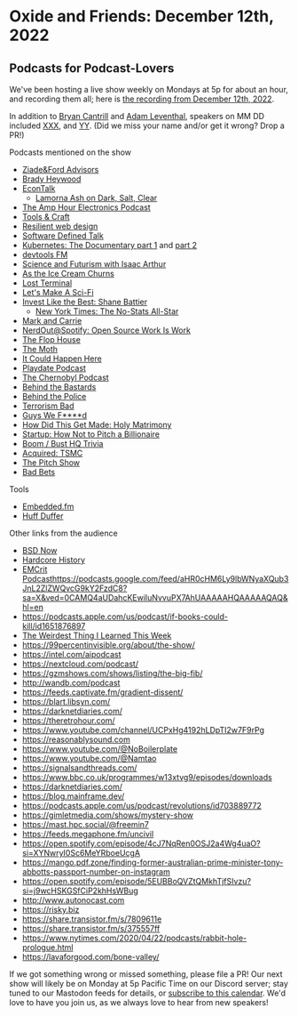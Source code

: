 # Oxide and Friends: December 12th, 2022

## Podcasts for Podcast-Lovers

We've been hosting a live show weekly on Mondays at 5p for about an hour,
and recording them all; here is
[the recording from December 12th, 2022](https://youtu.be/aJDIhNsS9kM).

In addition to
[Bryan Cantrill](https://mastodon.social/bcantrill) and
[Adam Leventhal](https://mastodon.social/ahl),
speakers on MM DD included
[XXX](),
and [YY]().
(Did we miss your name and/or get it wrong? Drop a PR!)

Podcasts mentioned on the show
- [Ziade&Ford Advisors](https://ziadeford.com/)
- [Brady Heywood](https://www.bradyheywood.com.au/podcasts/)
- [EconTalk](https://www.econtalk.org/)
  - [Lamorna Ash on Dark, Salt, Clear](https://www.econtalk.org/lamorna-ash-on-dark-salt-clear/)
- [The Amp Hour Electronics Podcast](https://theamphour.com/)
- [Tools & Craft](https://www.notion.so/blog/topic/podcast)
- [Resilient web design](https://resilientwebdesign.com/)
- [Software Defined Talk](https://www.softwaredefinedtalk.com/)
- [Kubernetes: The Documentary part 1](https://www.youtube.com/watch?v=BE77h7dmoQU) and [part 2](https://www.youtube.com/watch?v=318elIq37PE)
- [devtools FM](https://devtools.fm/)
- [Science and Futurism with Isaac Arthur](https://art19.com/shows/science-and-futurism)
- [As the Ice Cream Churns](https://anchor.fm/astheicecreamchurns)
- [Lost Terminal](https://www.spreaker.com/show/lost-terminal)
- [Let's Make A Sci-Fi](https://www.cbc.ca/listen/cbc-podcasts/1061-let-s-make-a-sci-fi)
- [Invest Like the Best: Shane Battier](https://podcasts.apple.com/us/podcast/invest-like-the-best-with-patrick-oshaughnessy/id1154105909)
  - [New York Times: The No-Stats All-Star](https://www.nytimes.com/2009/02/15/magazine/15Battier-t.html)
- [Mark and Carrie](https://soundcloud.com/markandcarrie)
- [NerdOut@Spotify: Open Source Work Is Work](https://open.spotify.com/episode/0erUH7oqqbW5HDUjcnK6cb?si=p1kA5nW7REiNWv9Qmpe3Mg)
- [The Flop House](https://maximumfun.org/podcasts/flop-house/)
- [The Moth](https://themoth.org/podcast)
- [It Could Happen Here](https://www.iheart.com/podcast/1119-it-could-happen-here-30717896/)
- [Playdate Podcast](https://podcast.play.date/)
- [The Chernobyl Podcast](https://www.podbean.com/podcast-detail/u249z-8de2a/The-Chernobyl-Podcast)
- [Behind the Bastards](https://www.iheart.com/podcast/105-behind-the-bastards-29236323/)
- [Behind the Police](https://www.iheart.com/podcast/1119-behind-the-police-63877803/)
- [Terrorism Bad](https://anchor.fm/terrorism-bad)
- [Guys We F****d](https://luminarypodcasts.com/listen/corinne-fisher-and-krystyna-hutchinson/guys-we-f-d/61ef47bf-07ce-4c3e-b175-e846e8f5707f?_branch_match_id=1131034464914672027&_branch_referrer=H4sIAAAAAAAAA8soKSkottLXzynNzcxLLKrUy8nMy9bPCskNTXSJLC9LSwIADNz7%2ByEAAAA%3D&country=US)
- [How Did This Get Made: Holy Matrimony](https://omny.fm/shows/how-did-this-get-made/holy-matrimony-live)
- [Startup: How Not to Pitch a Billionaire](https://gimletmedia.com/shows/startup/6nh3zg)
- [Boom / Bust HQ Trivia](https://podnews.net/podcast/i4a38)
- [Acquired: TSMC](https://www.acquired.fm/episodes/tsmc)
- [The Pitch Show](https://www.thepitch.show/)
- [Bad Bets](https://www.wsj.com/podcasts/bad-bets)

Tools
- [Embedded.fm](https://embedded.fm)
- [Huff Duffer](https://huffduffer.com/)

Other links from the audience
- [BSD Now](https://www.bsdnow.tv/)
- [Hardcore History](https://www.dancarlin.com/hardcore-history-series/)
- [EMCrit Podcast]()https://podcasts.google.com/feed/aHR0cHM6Ly9lbWNyaXQub3JnL2ZlZWQvcG9kY2FzdC8?sa=X&ved=0CAMQ4aUDahcKEwiIuNvvuPX7AhUAAAAAHQAAAAAQAQ&hl=en
- https://podcasts.apple.com/us/podcast/if-books-could-kill/id1651876897
- [The Weirdest Thing I Learned This Week](https://www.popsci.com/category/weirdest-thing-i-learned-this-week/)
- https://99percentinvisible.org/about/the-show/
- https://intel.com/aipodcast
- https://nextcloud.com/podcast/
- https://gzmshows.com/shows/listing/the-big-fib/
- http://wandb.com/podcast
- https://feeds.captivate.fm/gradient-dissent/
- https://blart.libsyn.com/
- https://darknetdiaries.com/
- https://theretrohour.com/
- https://www.youtube.com/channel/UCPxHg4192hLDpTI2w7F9rPg
- https://reasonablysound.com
- https://www.youtube.com/@NoBoilerplate
- https://www.youtube.com/@Namtao
- https://signalsandthreads.com/
- https://www.bbc.co.uk/programmes/w13xtvg9/episodes/downloads
- https://darknetdiaries.com/
- https://blog.mainframe.dev/
- https://podcasts.apple.com/us/podcast/revolutions/id703889772
- https://gimletmedia.com/shows/mystery-show
- https://mast.hpc.social/@freemin7
- https://feeds.megaphone.fm/uncivil
- https://open.spotify.com/episode/4cJ7NqRen0OSJ2a4Wg4uaO?si=XYNwryI0Sc6MeYRboeUcgA
- https://mango.pdf.zone/finding-former-australian-prime-minister-tony-abbotts-passport-number-on-instagram
- https://open.spotify.com/episode/5EUBBoQVZtQMkhTjfSIvzu?si=j9wcHSKGSfCiP2khHsWBug
- http://www.autonocast.com
- https://risky.biz
- https://share.transistor.fm/s/7809611e
- https://share.transistor.fm/s/375557ff
- https://www.nytimes.com/2020/04/22/podcasts/rabbit-hole-prologue.html
- https://lavaforgood.com/bone-valley/

If we got something wrong or missed something, please file a PR!
Our next show will likely be on Monday at 5p Pacific Time on our Discord
server; stay tuned to our Mastodon feeds for details, or [subscribe to this
calendar](https://sesh.fyi/api/calendar/v2/iMdFbuFRupMwuTiwvXswNU.ics).  We'd
love to have you join us, as we always love to hear from new speakers!
